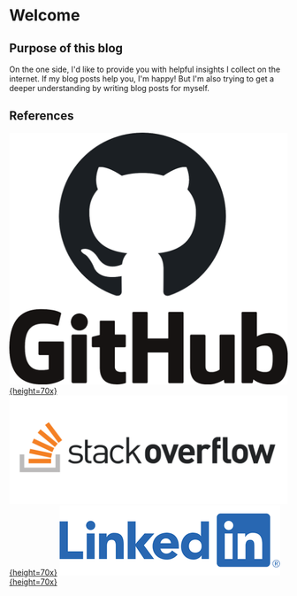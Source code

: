 
# Welcome

## Purpose of this blog
On the one side, I'd like to provide you with helpful insights I collect on the internet. If my blog posts help you, I'm happy!  But I'm also trying to get a deeper understanding by writing blog posts for myself.

## References

[![Github](assets/img/github.png){height=70x}](https://github.com/d0m1987)
[![Stackoverflow](assets/img/stackoverflow.png){height=70x}](https://stackoverflow.com/users/10041234/dominic-b%c3%bchler)
[![Linkedin](assets/img/linkedin.png){height=70x}](https://de.linkedin.com/in/dominic-b%C3%BChler-50237786)